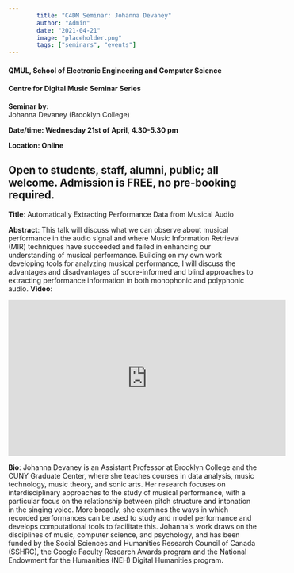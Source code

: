 ```yaml
---
        title: "C4DM Seminar: Johanna Devaney"
        author: "Admin"
        date: "2021-04-21"
        image: "placeholder.png"
        tags: ["seminars", "events"]
---
```


#### QMUL, School of Electronic Engineering and Computer Science

#### Centre for Digital Music Seminar Series

**Seminar by:**   
    Johanna Devaney (Brooklyn College)

**Date/time: Wednesday 21st of April, 4.30-5.30 pm**

**Location: Online**  

Open to students, staff, alumni, public; all welcome.
Admission is FREE, no pre-booking required.
-----------------

<b>Title</b>: Automatically Extracting Performance Data from Musical Audio

<b>Abstract</b>:
This talk will discuss what we can observe about musical performance in the audio signal and where Music Information Retrieval (MIR) techniques have succeeded and failed in enhancing our understanding of musical performance. Building on my own work developing tools for analyzing musical performance, I will discuss the advantages and disadvantages of score-informed and blind approaches to extracting performance information in both monophonic and polyphonic audio.
<b>Video</b>:

<iframe width="560" height="315" src="https://www.youtube.com/embed/Y9u4PhP2iCs" frameborder="0" allowfullscreen></iframe>


<b>Bio</b>: 
Johanna Devaney is an Assistant Professor at Brooklyn College and the CUNY Graduate Center, where she teaches courses in data analysis, music technology, music theory, and sonic arts. Her research focuses on interdisciplinary approaches to the study of musical performance, with a particular focus on the relationship between pitch structure and intonation in the singing voice. More broadly, she examines the ways in which recorded performances can be used to study and model performance and develops computational tools to facilitate this. Johanna's work draws on the disciplines of music, computer science, and psychology, and has been funded by the Social Sciences and Humanities Research Council of Canada (SSHRC), the Google Faculty Research Awards program and the National Endowment for the Humanities (NEH) Digital Humanities program.
